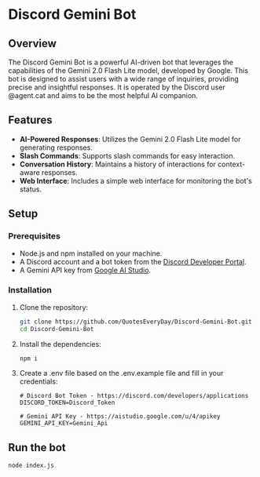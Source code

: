 # Discord Gemini Bot

## Overview

The Discord Gemini Bot is a powerful AI-driven bot that leverages the capabilities of the Gemini 2.0 Flash Lite model, developed by Google. This bot is designed to assist users with a wide range of inquiries, providing precise and insightful responses. It is operated by the Discord user @agent.cat and aims to be the most helpful AI companion.

## Features

- **AI-Powered Responses**: Utilizes the Gemini 2.0 Flash Lite model for generating responses.
- **Slash Commands**: Supports slash commands for easy interaction.
- **Conversation History**: Maintains a history of interactions for context-aware responses.
- **Web Interface**: Includes a simple web interface for monitoring the bot's status.

## Setup

### Prerequisites

- Node.js and npm installed on your machine.
- A Discord account and a bot token from the [Discord Developer Portal](https://discord.com/developers/applications).
- A Gemini API key from [Google AI Studio](https://aistudio.google.com/u/4/apikey).

### Installation

1. Clone the repository:
   ```bash
   git clone https://github.com/QuotesEveryDay/Discord-Gemini-Bot.git
   cd Discord-Gemini-Bot
   ```

2. Install the dependencies:
    ```bash
    npm i
    ```

3. Create a .env file based on the .env.example file and fill in your credentials:
    ```.env
    # Discord Bot Token - https://discord.com/developers/applications
    DISCORD_TOKEN=Discord_Token

    # Gemini API Key - https://aistudio.google.com/u/4/apikey
    GEMINI_API_KEY=Gemini_Api
    ```

## Run the bot
```bash
node index.js
```
